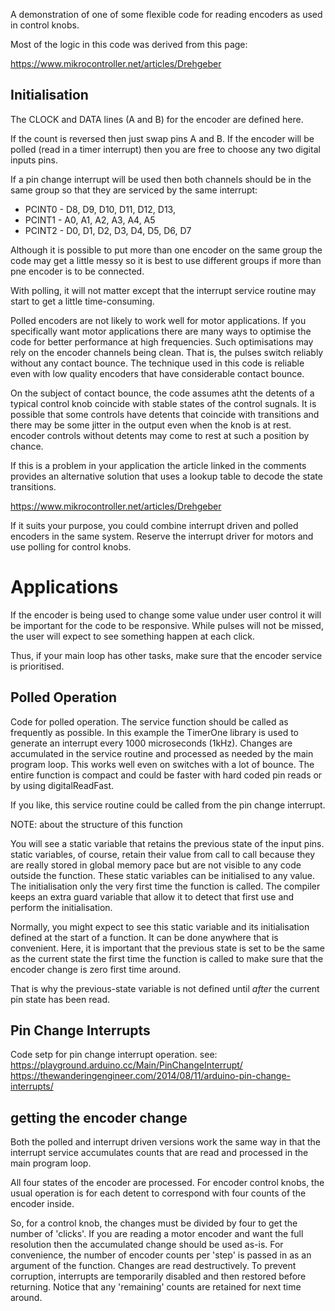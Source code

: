 A demonstration of one of some flexible code for reading encoders as used in control knobs.

Most of the logic in this code was derived from this page:

https://www.mikrocontroller.net/articles/Drehgeber


## Initialisation

The CLOCK and DATA lines (A and B) for the encoder are defined here.

If the count is reversed then just swap pins A and B. If the encoder will be polled (read in a timer interrupt) then you are free to choose any two digital inputs pins.

If a pin change interrupt will be used then both channels should be in the same group so that they are serviced by the same interrupt:

 * PCINT0 - D8, D9, D10, D11, D12, D13,
 * PCINT1 - A0, A1, A2, A3, A4, A5
 * PCINT2 - D0, D1, D2, D3, D4, D5, D6, D7

Although it is possible to put more than one encoder on the same group the code may get a little messy so it is best to use different groups if more than pne encoder is to be connected.

With polling, it will not matter except that the interrupt service routine may start to get a little time-consuming.

Polled encoders are not likely to work well for motor applications. If you specifically want motor applications there are many ways to optimise the code for better performance at high frequencies. Such optimisations may rely on the encoder channels being clean. That is, the pulses switch reliably without any contact bounce. The technique used in this code is reliable even with low quality encoders that have considerable contact bounce.

On the subject of contact bounce, the code assumes atht the detents of a typical control knob coincide with stable states of the control sugnals. It is possible that some controls have detents that coincide with transitions and there may be some jitter in the output even when the knob is at rest. encoder controls without detents may come to rest at such a position by chance.

If this is a problem in your application the article linked in the comments provides an alternative solution that uses a lookup table to decode the state transitions.

https://www.mikrocontroller.net/articles/Drehgeber

If it suits your purpose, you could combine interrupt driven and polled encoders in the same system. Reserve the interrupt driver for motors and use polling for control knobs.


# Applications
 
 If the encoder is being used to change some value under user control it will be important for the code to be responsive. While pulses will not be missed, the user will expect to see something happen at each click.
 
 Thus, if your main loop has other tasks, make sure that the encoder service is prioritised.
 

 ## Polled Operation

 Code for polled operation. The service function should be called as frequently as possible. In this example  the TimerOne library is used to generate an interrupt every 1000 microseconds (1kHz).  Changes are accumulated in the service routine and processed as needed by the main program loop.  This works well even on switches with a lot of bounce. The entire function is compact and could be faster with hard coded pin reads or by using digitalReadFast.

 If you like, this service routine could be called from the pin change interrupt.

 NOTE: about the structure of this function

 You will see a static variable that retains the previous state of the input pins. static variables, of course, retain their value from call to call because they are really stored in global memory pace but are not visible to any code outside the function. These static variables can be initialised to any value. The initialisation only the very first time the function is called. The compiler keeps an extra guard variable that allow it to detect that first use and perform the initialisation.

 Normally, you might expect to see this static variable and its initialisation defined at the start of a function. It can be done anywhere that is convenient. Here, it is important that the previous state is set to be the same as the current state the first time the function is called to make
 sure that the encoder change is zero first time around.

 That is why the previous-state variable is not defined until _after_ the current pin state has been read.


## Pin Change Interrupts

 Code setp for pin change interrupt operation. see:
 https://playground.arduino.cc/Main/PinChangeInterrupt/
 https://thewanderingengineer.com/2014/08/11/arduino-pin-change-interrupts/


## getting the encoder change

Both the polled and interrupt driven versions work the same way in that the interrupt service accumulates counts that are read and processed in the main program loop.
  
All four states of the encoder are processed. For encoder control knobs, the usual operation is for each detent to correspond with four counts of the encoder inside.

So, for a control knob, the changes must be divided by four to get the number of 'clicks'. If you are reading a motor encoder and want the full resolution then the accumulated change should be used as-is. For convenience, the number of encoder counts per 'step' is passed in as an argument of the function. Changes are read destructively. To prevent corruption, interrupts are temporarily disabled and then restored before returning. Notice that any 'remaining' counts are retained for next time around.


